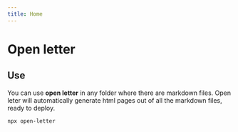 ```yaml
---
title: Home
---
```


# Open letter

## Use

You can use **open letter** in any folder where there are markdown files. Open leter will automatically generate html pages out of all the markdown files, ready to deploy.

```bash
npx open-letter
```
